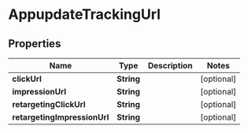 # AppupdateTrackingUrl

## Properties
Name | Type | Description | Notes
------------ | ------------- | ------------- | -------------
**clickUrl** | **String** |  |  [optional]
**impressionUrl** | **String** |  |  [optional]
**retargetingClickUrl** | **String** |  |  [optional]
**retargetingImpressionUrl** | **String** |  |  [optional]
